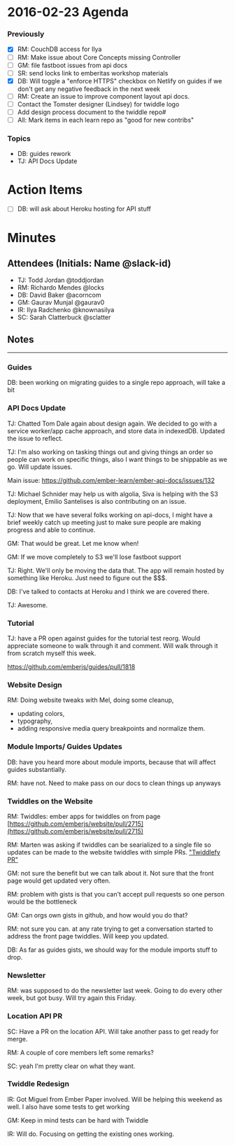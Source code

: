 # 2016-02-23 Agenda

### Previously

- [x] RM: CouchDB access for Ilya
- [ ] RM: Make issue about Core Concepts missing Controller
- [ ] GM: file fastboot issues from api docs
- [ ] SR: send locks link to emberitas workshop materials
- [x] DB: Will toggle a "enforce HTTPS" checkbox on Netlify on guides if we don't get any negative feedback in the next week
- [ ] RM: Create an issue to improve component layout api docs.
- [ ] Contact the Tomster designer (Lindsey) for twiddle logo
- [ ] Add design process document to the twiddle repo#
- [ ] All: Mark items in each learn repo as "good for new contribs"

### Topics

- DB: guides rework
- TJ: API Docs Update

# Action Items

- [ ] DB: will ask about Heroku hosting for API stuff

# Minutes

## Attendees (Initials: Name @slack-id)

- TJ: Todd Jordan @toddjordan
- RM: Richardo Mendes @locks
- DB: David Baker @acorncom
- GM: Gaurav Munjal @gaurav0
- IR: Ilya Radchenko @knownasilya
- SC: Sarah Clatterbuck @sclatter

## Notes

---

### Guides

DB: been working on migrating guides to a single repo approach, will take a bit

### API Docs Update

TJ: Chatted Tom Dale again about design again.  We decided to go with a service worker/app cache approach, and store data in indexedDB.  Updated the issue to reflect.

TJ: I'm also working on tasking things out and giving things an order so people can work on specific things, also I want things to be shippable as we go.  Will update issues.

Main issue: https://github.com/ember-learn/ember-api-docs/issues/132

TJ: Michael Schnider may help us with algolia, Siva is helping with the S3 deployment, Emilio Santelises is also contributing on an issue.

TJ: Now that we have several folks working on api-docs, I might have a brief weekly catch up meeting just to make sure people are making progress and able to continue.

GM:  That would be great.  Let me know when!

GM: If we move completely to S3 we'll lose fastboot support

TJ: Right.  We'll only be moving the data that.  The app will remain hosted by something like Heroku.  Just need to figure out the $$$.

DB: I've talked to contacts at Heroku and I think we are covered there.

TJ: Awesome.

### Tutorial

TJ: have a PR open against guides for the tutorial test reorg.  Would appreciate someone to walk through it and comment.  Will walk through it from scratch myself this week.

https://github.com/emberjs/guides/pull/1818

### Website Design

RM: Doing website tweaks with Mel, doing some cleanup,

- updating colors,
- typography,
- adding responsive media query breakpoints and normalize them.

### Module Imports/ Guides Updates

DB: have you heard more about module imports, because that will affect guides substantially.

RM: have not.  Need to make pass on our docs to clean things up anyways

### Twiddles on the Website

RM: Twiddles: ember apps for twiddles on from page [https://github.com/emberjs/website/pull/2715](https://github.com/emberjs/website/pull/2715)

RM: Marten was asking if twiddles can be searialized to a single file so updates can be made to the website twiddles with simple PRs.
["Twiddlefy PR"](https://github.com/emberjs/website/pull/2701)

GM: not sure the benefit but we can talk about it.  Not sure that the front page would get updated very often.

RM: problem with gists is that you can't accept pull requests so one person would be the bottleneck

GM: Can orgs own gists in github, and how would you do that?

RM: not sure you can.  at any rate trying to get a conversation started to address the front page twiddles.  Will keep you updated.

DB: As far as guides gists, we should way for the module imports stuff to drop.

### Newsletter

RM: was supposed to do the newsletter last week.  Going to do every other week, but got busy.  Will try again this Friday.

### Location API PR

SC: Have a PR on the location API. Will take another pass to get ready for merge.

RM: A couple of core members left some remarks?

SC: yeah I'm pretty clear on what they want.

### Twiddle Redesign

IR: Got Miguel from Ember Paper involved.  Will be helping this weekend as well.  I also have some tests to get working

GM: Keep in mind tests can be hard with Twiddle

IR: Will do.  Focusing on getting the existing ones working.
